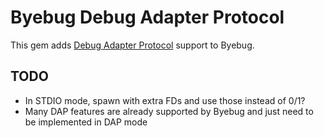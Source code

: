 # Byebug Debug Adapter Protocol

This gem adds [Debug Adapter
Protocol](https://microsoft.github.io/debug-adapter-protocol) support to Byebug.

## TODO

- In STDIO mode, spawn with extra FDs and use those instead of 0/1?
- Many DAP features are already supported by Byebug and just need to be
  implemented in DAP mode
